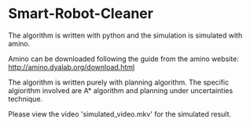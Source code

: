 # Smart-Robot-Cleaner

The algorithm is written with python and the simulation is simulated with amino. 

Amino can be downloaded following the guide from the amino website: http://amino.dyalab.org/download.html

The algorithm is written purely with planning algorithm. The specific algiorithm involved are A* algorithm and planning under uncertainties technique.

Please view the video 'simulated_video.mkv' for the simulated result.


